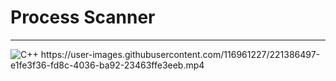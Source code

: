 # Process Scanner
---
![C++]([https://img.shields.io/badge/-C++-00599C?style=flat-square&logo=c%2B%2B&logoColor=white](https://img.shields.io/badge/C++-Solutions-purple.svg?style=flat&logo=cplusplus))  
https://user-images.githubusercontent.com/116961227/221386497-e1fe3f36-fd8c-4036-ba92-23463ffe3eeb.mp4
